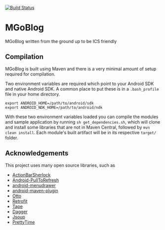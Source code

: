 [![Build Status](https://travis-ci.org/SeanPONeil/MGoBlog.png)](https://travis-ci.org/SeanPONeil/MGoBlog?branch=master)

MGoBlog
=======

MGoBlog written from the ground up to be ICS friendly

Compilation
-----------

MGoBlog is built using Maven and there is a very minimal amount of setup required for compilation.

Two environment variables are required which point to your Android SDK and native Android SDK. A common
place to put these is in a `.bash_profile` file in your home directory.

    export ANDROID_HOME=/path/to/android/sdk
    export ANDROID_NDK_HOME=/path/to/android/ndk

With these two environment variables loaded you can compile the modules and sample application by running
`sh get_dependencies.sh`, which will clone and install some libraries that are not in Maven Central, followed by `mvn clean install`. Each module's built artifact will be in its respective `target/` folder.

## Acknowledgements

This project uses many open source libraries, such as

* [ActionBarSherlock](https://github.com/JakeWharton/ActionBarSherlock)
* [Android-PullToRefresh](https://github.com/chrisbanes/Android-PullToRefresh)
* [android-menudrawer](https://github.com/SimonVT/android-menudrawer)
* [android-maven-plugin](https://github.com/jayway/maven-android-plugin)
* [Otto](https://github.com/square/otto)
* [Retrofit](https://github.com/square/retrofit)
* [Tape](https://github.com/square/tape)
* [Dagger](https://github.com/square/dagger)
* [Jsoup](http://jsoup.org/)
* [PrettyTime](http://ocpsoft.org/prettytime/)
